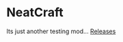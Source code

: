 NeatCraft
=========
Its just another testing mod...
[Releases](https://github.com/CMicro/NeatCraft/releases)
